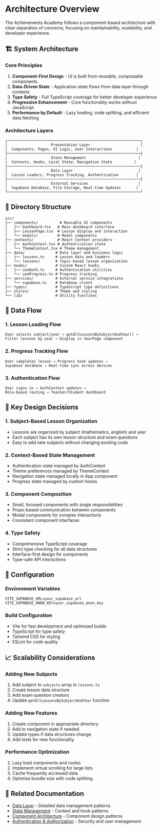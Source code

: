# Architecture Overview

The Achievements Academy follows a component-based architecture with clear separation of concerns, focusing on maintainability, scalability, and developer experience.

## 🏗️ System Architecture

### Core Principles

1. **Component-First Design** - UI is built from reusable, composable components
2. **Data-Driven State** - Application state flows from data layer through contexts
3. **Type Safety** - Full TypeScript coverage for better developer experience
4. **Progressive Enhancement** - Core functionality works without JavaScript
5. **Performance by Default** - Lazy loading, code splitting, and efficient data fetching

### Architecture Layers

```
┌─────────────────────────────────────────────────────────────┐
│                    Presentation Layer                       │
│  Components, Pages, UI Logic, User Interactions           │
├─────────────────────────────────────────────────────────────┤
│                    State Management                        │
│  Contexts, Hooks, Local State, Navigation State          │
├─────────────────────────────────────────────────────────────┤
│                    Data Layer                              │
│  Lesson Loaders, Progress Tracking, Authentication        │
├─────────────────────────────────────────────────────────────┤
│                    External Services                       │
│  Supabase Database, File Storage, Real-time Updates       │
└─────────────────────────────────────────────────────────────┘
```

## 📁 Directory Structure

```
src/
├── components/          # Reusable UI components
│   ├── Dashboard.tsx   # Main dashboard interface
│   ├── LessonPage.tsx  # Lesson display and interaction
│   └── modals/         # Modal components
├── contexts/           # React Context providers
│   ├── AuthContext.tsx # Authentication state
│   └── ThemeContext.tsx # Theme management
├── data/              # Data layer and business logic
│   ├── lessons.ts     # Lesson data and loaders
│   └── lessons/       # Topic-based lesson organization
├── hooks/             # Custom React hooks
│   ├── useAuth.ts     # Authentication utilities
│   └── useProgress.ts # Progress tracking
├── services/          # External service integrations
│   └── supabase.ts    # Database client
├── types/             # TypeScript type definitions
├── styles/            # Theme and styling
└── lib/               # Utility functions
```

## 🔄 Data Flow

### 1. Lesson Loading Flow
```
User selects subject/year → getAllLessonsBySubjectAndYear() → 
Filter lessons by year → Display in YearPage component
```

### 2. Progress Tracking Flow
```
User completes lesson → Progress hook updates → 
Supabase database → Real-time sync across devices
```

### 3. Authentication Flow
```
User signs in → AuthContext updates → 
Role-based routing → Teacher/Student dashboard
```

## 🎯 Key Design Decisions

### 1. **Subject-Based Lesson Organization**
- Lessons are organized by subject (mathematics, english) and year
- Each subject has its own lesson structure and exam questions
- Easy to add new subjects without changing existing code

### 2. **Context-Based State Management**
- Authentication state managed by AuthContext
- Theme preferences managed by ThemeContext
- Navigation state managed locally in App component
- Progress state managed by custom hooks

### 3. **Component Composition**
- Small, focused components with single responsibilities
- Props-based communication between components
- Modal components for complex interactions
- Consistent component interfaces

### 4. **Type Safety**
- Comprehensive TypeScript coverage
- Strict type checking for all data structures
- Interface-first design for components
- Type-safe API interactions

## 🔧 Configuration

### Environment Variables
```env
VITE_SUPABASE_URL=your_supabase_url
VITE_SUPABASE_ANON_KEY=your_supabase_anon_key
```

### Build Configuration
- Vite for fast development and optimized builds
- TypeScript for type safety
- Tailwind CSS for styling
- ESLint for code quality

## 📈 Scalability Considerations

### Adding New Subjects
1. Add subject to `subjects` array in `lessons.ts`
2. Create lesson data structure
3. Add exam question creators
4. Update `getAllLessonsBySubjectAndYear` function

### Adding New Features
1. Create component in appropriate directory
2. Add to navigation state if needed
3. Update types if data structures change
4. Add tests for new functionality

### Performance Optimization
1. Lazy load components and routes
2. Implement virtual scrolling for large lists
3. Cache frequently accessed data
4. Optimize bundle size with code splitting

## 🔗 Related Documentation

- [Data Layer](./data-layer.md) - Detailed data management patterns
- [State Management](./state-management.md) - Context and hook patterns
- [Component Architecture](./components.md) - Component design patterns
- [Authentication & Authorization](./auth.md) - Security and user management 